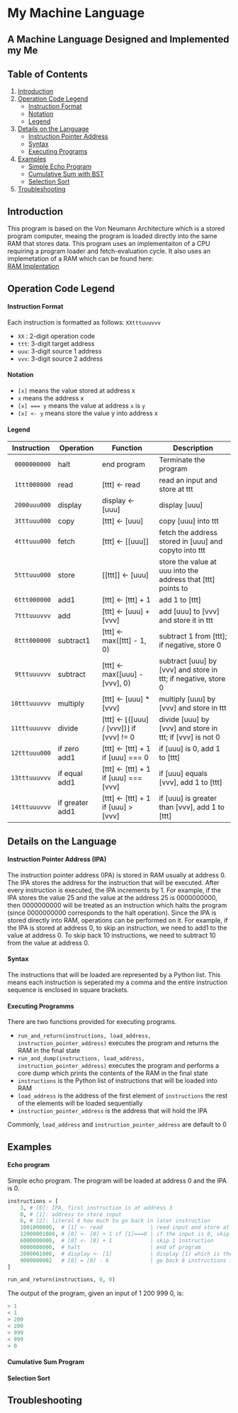 # My Machine Language

## A Machine Language Designed and Implemented my Me

## Table of Contents
1. [Introduction](#introduction)
2. [Operation Code Legend](#operation-code-legend)
    * [Instruction Format](#instruction-format)
	* [Notation](#notation)
	* [Legend](#legend)
3. [Details on the Language](#details)
	* [Instruction Pointer Address](#instruction-pointer-address)
	* [Syntax](#syntax)
	* [Executing Programs](#executing-programs)
4. [Examples](#examples)
    * [Simple Echo Program](#echo-program)
	* [Cumulative Sum with BST](#cumulative-sum-program)
	* [Selection Sort](#selection-sort)
5. [Troubleshooting](#troubleshooting)

## Introduction

This program is based on the Von Neumann Architecture which is a stored program computer, meaing the program is loaded directly into the same RAM that stores data.
This program uses an implementaiton of a CPU requiring a program loader and fetch-evaluation cycle.
It also uses an implemetation of a RAM which can be found here: <br>[RAM Implentation](https://github.com/tansonlee/ram)

## Operation Code Legend

#### Instruction Format

Each instruction is formatted as follows: `XXtttuuuvvv`
* `XX` : 2-digit operation code
* `ttt`: 3-digit target address
* `uuu`: 3-digit source 1 address
* `vvv`: 3-digit source 2 address

#### Notation

* `[x]` means the value stored at address x
* `x` means the address x
* `[x] === y` means the value at address `x` is `y`
* `[x] <- y` means store the value y into address x

#### Legend

|Instruction     |Operation       |Function                                     |Description                                                      |
|----------------|----------------|---------------------------------------------|-----------------------------------------------------------------|
|` 0000000000`   |halt            |end program                                  |Terminate the program                                            |     
|` 1ttt000000`   |read            |[ttt] <- read                                |read an input and store at ttt                                   |          
|` 2000uuu000`   |display         |display <- [uuu]                             |display [uuu]                                                    |
|` 3tttuuu000`   |copy            |[ttt] <- [uuu]                               |copy [uuu] into ttt                                              |
|` 4tttuuu000`   |fetch           |[ttt] <- [[uuu]]                             |fetch the address stored in [uuu] and copyto into ttt            |
|` 5tttuuu000`   |store           |[[ttt]] <- [uuu]                             |store the value at uuu into the address that [ttt] points to     |
|` 6ttt000000`   |add1            |[ttt] <- [ttt] + 1                           |add 1 to [ttt]                                                   |
|` 7tttuuuvvv`   |add             |[ttt] <- [uuu] + [vvv]                       |add [uuu] to [vvv] and store it in ttt                           |
|` 8ttt000000`   |subtract1       |[ttt] <- max([ttt] - 1, 0)                   |subtract 1 from [ttt]; if negative, store 0                      |
|` 9tttuuuvvv`   |subtract        |[ttt] <- max([uuu] - [vvv], 0)               |subtract [uuu] by [vvv] and store in ttt; if negative, store 0   |
|`10tttuuuvvv`   |multiply        |[ttt] <- [uuu] * [vvv]                       |multiply [uuu] by [vvv] and store in ttt                         |
|`11tttuuuvvv`   |divide          |[ttt] <- ⌊([uuu] / [vvv])⌋ if [vvv] != 0     |divide [uuu] by [vvv] and store in ttt; if [vvv] is not 0        |
|`12tttuuu000`   |if zero add1    |[ttt] <- [ttt] + 1 if [uuu] === 0            |if [uuu] is 0, add 1 to [ttt]                                    |
|`13tttuuuvvv`   |if equal add1   |[ttt] <- [ttt] + 1 if [uuu] === [vvv]        |if [uuu] equals [vvv], add 1 to [ttt]                            |
|`14tttuuuvvv`   |if greater add1 |[ttt] <- [ttt] + 1 if [uuu] > [vvv]          |if [uuu] is greater than [vvv], add 1 to [ttt]                   |


## Details on the Language

#### Instruction Pointer Address (IPA)
The instruction pointer address (IPA) is stored in RAM usually at address 0. 
The IPA stores the address for the instruction that will be executed.
After every instruction is executed, the IPA increments by 1.
For example, if the IPA stores the value 25 and the value at the address 25 is 0000000000, then 0000000000 will be treated as an instruction which halts the program (since 0000000000 corresponds to the halt operation).
Since the IPA is stored directly into RAM, operations can be performed on it. 
For example, if the IPA is stored at address 0, to skip an instruction, we need to add1 to the value at address 0.
To skip back 10 instructions, we need to subtract 10 from the value at address 0.

#### Syntax
The instructions that will be loaded are represented by a Python list. This means each instruction is seperated my a comma and the entire instruction sequence is enclosed in square brackets.

#### Executing Programms
There are two functions provided for executing programs.

* `run_and_return(instructions, load_address, instruction_pointer_address)` executes the program and returns the RAM in the final state
* `run_and_dump(instructions, load_address, instruction_pointer_address)` executes the program and performs a core dump which prints the contents of the RAM in the final state
* `instructions` is the Python list of instructions that will be loaded into RAM
* `load_address` is the address of the first element of `instructions` the rest of the elements will be loaded sequentially
* `instruction_pointer_address` is the address that will hold the IPA

Commonly, `load_address` and `instruction_pointer_address` are default to 0


## Examples

#### Echo program
Simple echo program. The program will be loaded at address 0 and the IPA is 0.

```python
instructions = [
	3, # [0]: IPA, first instruction is at address 3
	0, # [1]: address to store input
	6, # [2]: literal 6 how much to go back in later instruction
	1001000000,  # [1] <- read               | read input and store at address 1 **
	12000001000, # [0] <- [0] + 1 if [1]===0 | if the input is 0, skip 1 instruction 
	6000000000,  # [0] <- [0] + 1            | skip 1 instruction
	0000000000,  # halt                      | end of program
	2000001000,  # display <- [1]            | display [1] which is the input
	9000000002   # [0] = [0] - 6             | go back 6 instructions to **
]

run_and_return(instructions, 0, 0)
```

The output of the program, given an input of 1 200 999 0, is:
```python
> 1
< 1
> 200
< 200
> 999
< 999
> 0
```

#### Cumulative Sum Program

#### Selection Sort



## Troubleshooting 